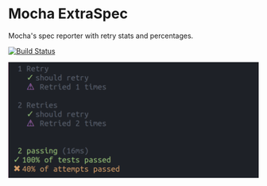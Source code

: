 # Mocha ExtraSpec
Mocha's spec reporter with retry stats and percentages.

[![Build Status](https://travis-ci.org/rweda/mocha-extra-spec.svg?branch=master)](https://travis-ci.org/rweda/mocha-extra-spec)

![screenshot](screenshot.png)
